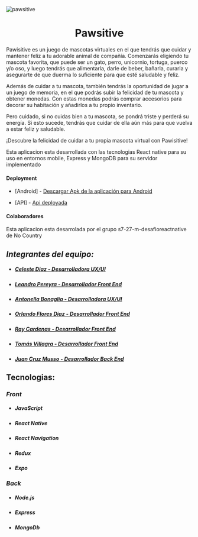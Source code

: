 

<img src='https://res.cloudinary.com/ddkurzft6/image/upload/v1681843052/pawsitive/logoparaleNAdro-01_utulfl.png' alt="pawsitive"/>
 <p align="center">
<h1 style="text-align: center;">Pawsitive</h1>
Pawisitive es un juego de mascotas virtuales en el que tendrás que cuidar y mantener feliz a tu adorable animal de compañía. Comenzarás eligiendo tu mascota favorita, que puede ser un gato, perro, unicornio, tortuga, puerco y/o oso, y luego tendrás que alimentarla, darle de beber, bañarla, curarla y asegurarte de que duerma lo suficiente para que esté saludable y feliz.

Además de cuidar a tu mascota, también tendrás la oportunidad de jugar a un juego de memoria, en el que podrás subir la felicidad de tu mascota y obtener monedas. Con estas monedas podrás comprar accesorios para decorar su habitación y añadirlos a tu propio inventario.

Pero cuidado, si no cuidas bien a tu mascota, se pondrá triste y perderá su energía. Si esto sucede, tendrás que cuidar de ella aún más para que vuelva a estar feliz y saludable.

¡Descubre la felicidad de cuidar a tu propia mascota virtual con Pawisitive!
<p>


<p>Esta aplicacion esta desarrollada con las tecnologias React native para su uso en entornos mobile, Express y MongoDB para su servidor implementado</p>
<h4>Deployment</h4>

- [Android] - [Descargar Apk de la aplicación para Android]()

- [API] - [Api deployada](https://s7-27-m-desafioreactnative-production.up.railway.app)


<h4>Colaboradores</h4>
<p>Esta aplicacion esta desarrolada por el grupo <span>s7-27-m-desafioreactnative</span> de No Country</p>

## _Integrantes del equipo:_
* ##### [Celeste Diaz - Desarrolladora UX/UI](https://www.behance.net/Bluewesome) #####
* ##### [Leandro Pereyra - Desarrollador Front End](https://www.linkedin.com/in/leandro-pereyra/) #####
* ##### [Antonella Bonaglia - Desarrolladora UX/UI](https://www.linkedin.com/in/) #####
* ##### [Orlando Flores Diaz - Desarrollador Front End](https://www.linkedin.com/in/orlando-flores365/) #####
* ##### [Ray Cardenas - Desarrollador Front End](https://www.linkedin.com/in/ray-kevin-cardenas-mayma-a59a341bb) #####
* ##### [Tomás Villagra - Desarrollador Front End](https://www.linkedin.com/in/tomas-villagra-381a8a24b/) #####
* ##### [Juan Cruz Musso - Desarrollador Back End](https://www.linkedin.com/in/) #####

## Tecnologias:
### _Front_
* ##### JavaScript #####
* ##### React Native #####
* ##### React Navigation #####
* ##### Redux #####
* ##### Expo #####

### _Back_
* ##### Node.js #####
* ##### Express #####
* ##### MongoDb #####

